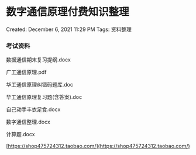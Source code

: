 # 数字通信原理付费知识整理

Created: December 6, 2021 11:29 PM
Tags: 资料整理

### 考试资料

数据通信期末复习提纲.docx

广工通信原理.pdf

华工通信原理纠错码题库.doc

华工通信原理复习题(含答案).doc

自己动手丰衣足食.docx

数字通信整理.docx

计算题.docx

[https://shop475724312.taobao.com/](https://shop475724312.taobao.com/)